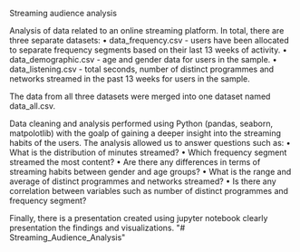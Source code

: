 Streaming audience analysis

Analysis of data related to an online streaming platform. In total, there are three separate datasets:
• data_frequency.csv - users have been allocated to separate frequency segments based on their last 13 weeks of activity. 
• data_demographic.csv - age and gender data for users in the sample. 
• data_listening.csv - total seconds, number of distinct programmes and networks streamed in the past 13 weeks for users in the sample. 

The data from all three datasets were merged into one dataset named data_all.csv.

Data cleaning and analysis performed using Python (pandas, seaborn, matpolotlib) with the goalp of gaining a deeper insight into the streaming habits of 
the users. The analysis allowed us to answer questions such as:
• What is the distribution of minutes streamed?
• Which frequency segment streamed the most content?
• Are there any differences in terms of streaming habits between gender and age groups?
• What is the range and average of distinct programmes and networks streamed?
• Is there any correlation between variables such as number of distinct programmes and frequency segment?

Finally, there is a presentation created using jupyter notebook clearly presentation the findings and visualizations. 
"# Streaming_Audience_Analysis" 
